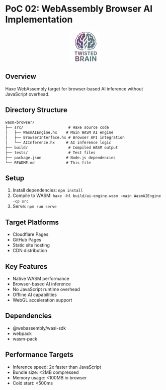 # PoC 02: WebAssembly Browser AI Implementation

<div align="center">
  <img src="../../../assets/logo.png" alt="WebAssembly Browser AI Logo" width="100" height="100">
</div>

## Overview
Haxe WebAssembly target for browser-based AI inference without JavaScript overhead.

## Directory Structure
```
wasm-browser/
├── src/                    # Haxe source code
│   ├── WasmAIEngine.hx    # Main WASM AI engine
│   ├── BrowserInterface.hx # Browser API integration
│   └── AIInference.hx     # AI inference logic
├── build/                  # Compiled WASM output
├── tests/                  # Test files
├── package.json           # Node.js dependencies
└── README.md              # This file
```

## Setup
1. Install dependencies: `npm install`
2. Compile to WASM: `haxe -hl build/ai-engine.wasm -main WasmAIEngine -cp src`
3. Serve: `npm run serve`

## Target Platforms
- Cloudflare Pages
- GitHub Pages
- Static site hosting
- CDN distribution

## Key Features
- Native WASM performance
- Browser-based AI inference
- No JavaScript runtime overhead
- Offline AI capabilities
- WebGL acceleration support

## Dependencies
- @webassembly/wasi-sdk
- webpack
- wasm-pack

## Performance Targets
- Inference speed: 2x faster than JavaScript
- Bundle size: <2MB compressed
- Memory usage: <100MB in browser
- Cold start: <500ms